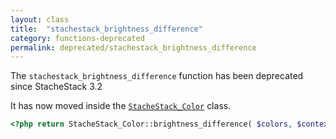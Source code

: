 ```yaml
---
layout: class
title:  "stachestack_brightness_difference"
category: functions-deprecated
permalink: deprecated/stachestack_brightness_difference
---
```


The `stachestack_brightness_difference` function has been deprecated since StacheStack 3.2

It has now moved inside the [`StacheStack_Color`](/classes/StacheStack_Color) class.

```php
<?php return StacheStack_Color::brightness_difference( $colors, $context ); ?>
```
